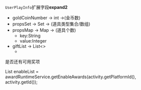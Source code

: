 `UserPlayInfo`扩展字段**expand2**

+ goldCoinNumber  -> int    ->(金币数)
+ propsSet  -> Set -> (道具类型集合/数组)
+ propsMap -> Map -> (道具个数)
  + key:String
  + value:Integer
+ giftList -> List<>
  + ​



是否还有可用奖项

List<Integer> enableList = awardRuntimeService.getEnableAwards(activity.getPlatformId(), activity.getId());



